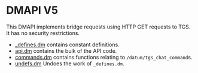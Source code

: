 # DMAPI V5

This DMAPI implements bridge requests using HTTP GET requests to TGS. It has no security restrictions.

- [_defines.dm](./_defines.dm) contains constant definitions.
- [api.dm](./api.dm) contains the bulk of the API code.
- [commands.dm](./commands.dm) contains functions relating to `/datum/tgs_chat_command`s.
- [undefs.dm](./undefs.dm) Undoes the work of `_defines.dm`.
